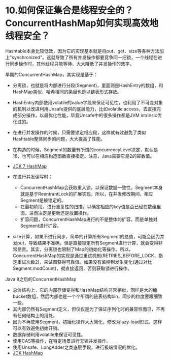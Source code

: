 # 10.如何保证集合是线程安全的？ConcurrentHashMap如何实现高效地线程安全？

Hashtable本身比较低效，因为它的实现基本就是将put、get、size等各种方法加上"synchronized"。这就导致了所有并发操作都要竞争同一把锁，一个线程在进行同步操作时，其他线程只能等待，大大降低了并发操作的效率。

早期的ConcurrentHashMap，其实现是基于：

+ 分离锁，也就是将内部进行分段(Segment)，里面则是HashEntry的数组，和HashMap类似，哈希相同的条目也是以链表形式存放。
+ HashEntry内部使用volatile的value字段来保证可见性，也利用了不可变对象的机制以改进利用Unsafe提供的底层能力，比如volatile access，去直接完成部分操作，以最优化性能，毕竟Unsafe中的很多操作都是JVM intrinsic优化过的。
+ 在进行并发操作的时候，只需要锁定相应段，这样就有效避免了类似Hashtable整体同步的问题，大大提高了性能。
+ 在构造的时候，Segment的数量有所谓的concurrencyLevel决定，默认是16，也可以在相应构造函数直接指定。注意，Java需要它是2的幂数值。
+ [JDK 7 HashMap](http://hg.openjdk.java.net/jdk7/jdk7/jdk/file/9b8c96f96a0f/src/share/classes/java/util/concurrent/ConcurrentHashMap.java)
+ 在进行并发读写时：

  + ConcurrentHashMap会获取重入锁，以保证数据一致性，Segment本身就是基于ReentrantLock的扩展实现，所以，在并发修改期间，相应Segment是被锁定的。
  + 在最初阶段，进行重复性的扫描，以确定相应的key值是否已经在数组里面，进而决定是更新还是放置操作。
  + 扩容问题，ConcurrentHashMap进行的不是整体的扩容，而是单独对Segment进行扩容。
+ size计算，如果不进行同步，简单的计算所有Segment的总值，可能会因为并发put，导致结果不准确，但是直接锁定所有Segment进行计算，就会变得非常昂贵。其实，分离锁也限制了Map的初始化等操作。所以，ConcurrentHashMap的实现是通过重试机制(RETRIES_BEFORE_LOCK，指定重试次数2)，来试图获得可靠值。如果没有监控到发生变化(通过对比Segment.modCount)，就直接返回，否则获取锁进行操作。

Java 8之后的ConcurrentHashMap

+ 总体结构上，它的内部存储变得和HashMap结构非常相似，同样是大的桶bucket数组，然后内部也是一个个所谓的链表结构bin，同步的粒度要跟细致一些。
+ 其内部仍然有Segment定义，但仅仅是为了保证序列化时的兼容性而已，不再有任何结构上的用处。
+ 因为不再使用Segment，初始化操作大大简化，修改为lazy-load形式，这样可以有效避免初始开销。
+ 数据存储利用volatile来保证可见性。
+ 使用CAS等操作，在特定场景进行无锁并发操作。
+ 使用Unsafe、LongAdder之类底层手段，进行极端情况的优化。
+ [JDK HashMap](http://hg.openjdk.java.net/jdk/jdk/file/12fc7bf488ec/src/java.base/share/classes/java/util/concurrent/ConcurrentHashMap.java)